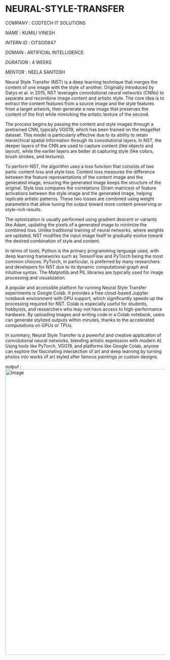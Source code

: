# NEURAL-STYLE-TRANSFER

*COMPANY* : CODTECH IT SOLUTIONS

*NAME* : KUMILI VINESH

*INTERN ID* : CITSOD647

*DOMAIN* : ARTIFICIAL INTELLIGENCE

*DURATION* : 4 WEEKS

*MENTOR* : NEELA SANTOSH

Neural Style Transfer (NST) is a deep learning technique that merges the content of one image with the style of another. Originally introduced by Gatys et al. in 2015, NST leverages convolutional neural networks (CNNs) to separate and recombine image content and artistic style. The core idea is to extract the content features from a source image and the style features from a target artwork, then generate a new image that preserves the content of the first while mimicking the artistic texture of the second.

The process begins by passing the content and style images through a pretrained CNN, typically VGG19, which has been trained on the ImageNet dataset. This model is particularly effective due to its ability to retain hierarchical spatial information through its convolutional layers. In NST, the deeper layers of the CNN are used to capture content (like objects and layout), while the earlier layers are better at capturing style (like colors, brush strokes, and textures).

To perform NST, the algorithm uses a loss function that consists of two parts: content loss and style loss. Content loss measures the difference between the feature representations of the content image and the generated image, ensuring the generated image keeps the structure of the original. Style loss compares the correlations (Gram matrices) of feature activations between the style image and the generated image, helping replicate artistic patterns. These two losses are combined using weight parameters that allow tuning the output toward more content-preserving or style-rich results.

The optimization is usually performed using gradient descent or variants like Adam, updating the pixels of a generated image to minimize the combined loss. Unlike traditional training of neural networks, where weights are updated, NST modifies the input image itself to gradually evolve toward the desired combination of style and content.

In terms of tools, Python is the primary programming language used, with deep learning frameworks such as TensorFlow and PyTorch being the most common choices. PyTorch, in particular, is preferred by many researchers and developers for NST due to its dynamic computational graph and intuitive syntax. The Matplotlib and PIL libraries are typically used for image processing and visualization.

A popular and accessible platform for running Neural Style Transfer experiments is Google Colab. It provides a free cloud-based Jupyter notebook environment with GPU support, which significantly speeds up the processing required for NST. Colab is especially useful for students, hobbyists, and researchers who may not have access to high-performance hardware. By uploading images and writing code in a Colab notebook, users can generate stylized outputs within minutes, thanks to the accelerated computations on GPUs or TPUs.

In summary, Neural Style Transfer is a powerful and creative application of convolutional neural networks, blending artistic expression with modern AI. Using tools like PyTorch, VGG19, and platforms like Google Colab, anyone can explore the fascinating intersection of art and deep learning by turning photos into works of art styled after famous paintings or custom designs.

*output :*
<img width="1440" height="900" alt="Image" src="https://github.com/user-attachments/assets/6d615302-7bba-45c8-995e-697e6fbeb3b6" />

